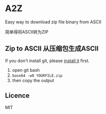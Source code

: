 # A2Z
Easy way to download zip file binary from ASCII

简单得将ASCII转为ZIP

## Zip to ASCII 从压缩包生成ASCII
If you don't install git, please [install it](https://git-scm.com/) first.
1. open git bash
2. `base64 -w0 YOURFILE.zip`
3. then copy the output

## Licence
MIT
